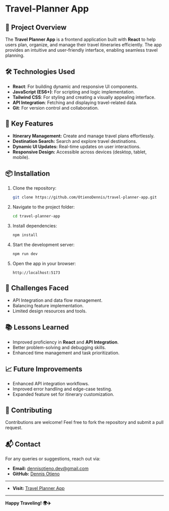 # Travel-Planner App

## 🚀 Project Overview
The **Travel Planner App** is a frontend application built with **React** to help users plan, organize, and manage their travel itineraries efficiently. The app provides an intuitive and user-friendly interface, enabling seamless travel planning.

## 🛠️ Technologies Used
- **React**: For building dynamic and responsive UI components.
- **JavaScript (ES6+)**: For scripting and logic implementation.
- **Tailwind CSS**: For styling and creating a visually appealing interface.
- **API Integration**: Fetching and displaying travel-related data.
- **Git**: For version control and collaboration.

## 📑 Key Features
- **Itinerary Management:** Create and manage travel plans effortlessly.
- **Destination Search:** Search and explore travel destinations.
- **Dynamic UI Updates:** Real-time updates on user interactions.
- **Responsive Design:** Accessible across devices (desktop, tablet, mobile).

## 📦 Installation
1. Clone the repository:
   ```bash
   git clone https://github.com/OtienoDennis/travel-planner-app.git
   ```
2. Navigate to the project folder:
   ```bash
   cd travel-planner-app
   ```
3. Install dependencies:
   ```bash
   npm install
   ```
4. Start the development server:
   ```bash
   npm run dev
   ```
5. Open the app in your browser:
   ```
   http://localhost:5173
   ```

## 🧠 Challenges Faced
- API Integration and data flow management.
- Balancing feature implementation.
- Limited design resources and tools.

## 📚 Lessons Learned
- Improved proficiency in **React** and **API Integration**.
- Better problem-solving and debugging skills.
- Enhanced time management and task prioritization.

## 📈 Future Improvements
- Enhanced API integration workflows.
- Improved error handling and edge-case testing.
- Expanded feature set for itinerary customization.

## 🤝 Contributing
Contributions are welcome! Feel free to fork the repository and submit a pull request.

## 📬 Contact
For any queries or suggestions, reach out via:
- **Email:** dennisotieno.dev@gmail.com
- **GitHub:** [Dennis Otieno](https://github.com/OtienoDennis)

---
- **Visit:** [Travel Planner App](https://travel-planner-pink-ten.vercel.app/)
---
**Happy Traveling! 🌍✈️**
